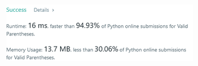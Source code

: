![Results of Valid Parentheses](https://github.com/ccbrantley/LeetCode/blob/main/ValidParentheses/image.png)
